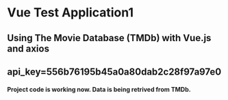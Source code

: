 # Vue Test Application1
## Using The Movie Database (TMDb) with Vue.js and axios
## api_key=556b76195b45a0a80dab2c28f97a97e0 

#### Project code is working now. Data is being retrived from TMDb. 
